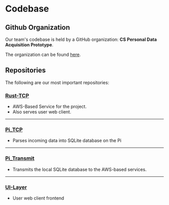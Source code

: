 # Codebase

## Github Organization

Our team's codebase is held by a GitHub organization: **CS Personal Data Acquisition Prototype**.

The organization can be found <a href="https://github.com/CS-Personal-Data-Acquisition-Prototype" target="_blank">here</a>.


## Repositories

The following are our most important repositories:

### <a href="https://github.com/CS-Personal-Data-Acquisition-Prototype/Rust-Tcp" target="_blank">Rust-TCP</a>

- AWS-Based Service for the project.
- Also serves user web client.

---

### <a href="https://github.com/CS-Personal-Data-Acquisition-Prototype/Pi_TCP" target="_blank">Pi_TCP</a>

- Parses incoming data into SQLite database on the Pi

---

### <a href="https://github.com/CS-Personal-Data-Acquisition-Prototype/Pi_Transmit" target="_blank">Pi_Transmit</a>

- Transmits the local SQLite database to the AWS-based services.

---

### <a href="https://github.com/CS-Personal-Data-Acquisition-Prototype/UI-Layer" target="_blank">UI-Layer</a>

- User web client frontend

<!-- These descriptions need expanded -->

